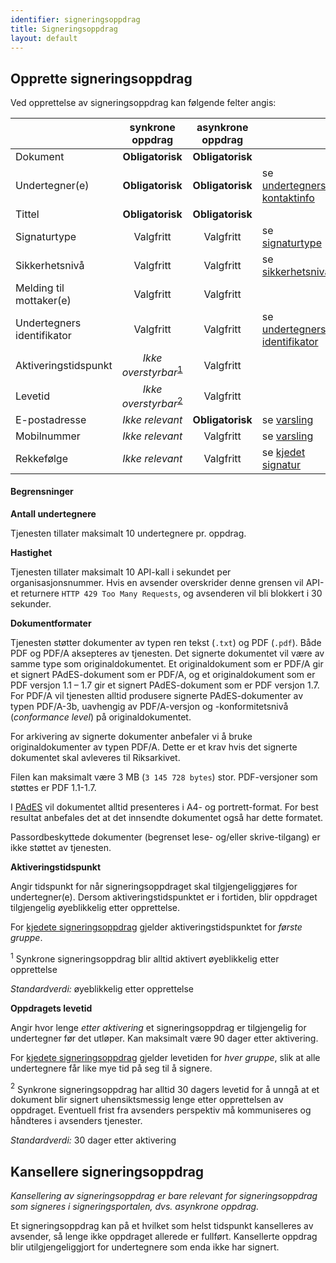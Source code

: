 ```yaml
---
identifier: signeringsoppdrag
title: Signeringsoppdrag
layout: default
---
```


## Opprette signeringsoppdrag

Ved opprettelse av signeringsoppdrag kan følgende felter angis:

|                         | synkrone oppdrag | asynkrone oppdrag |   |
|-------------------------|:----------------:|:-----------------:|---|
| Dokument                | __Obligatorisk__ | __Obligatorisk__  |   |
| Undertegner(e)          | __Obligatorisk__ | __Obligatorisk__  | se [undertegners kontaktinfo](#kontaktinfo) |
| Tittel                  | __Obligatorisk__ | __Obligatorisk__  |   |
| Signaturtype            | Valgfritt        | Valgfritt         | se [signaturtype](#signaturtype) |
| Sikkerhetsnivå          | Valgfritt        | Valgfritt         | se [sikkerhetsnivå](#sikkerhetsniv) |
| Melding til mottaker(e) | Valgfritt        | Valgfritt         |   |
| Undertegners identifikator | Valgfritt     | Valgfritt         | se [undertegners identifikator](#undertegners-identifikator) |
| Aktiveringstidspunkt    | _Ikke overstyrbar_<sup>[1](#fotnote-aktivering)</sup> | Valgfritt | |
| Levetid                 | _Ikke overstyrbar_<sup>[2](#fotnote-levetid)</sup> | Valgfritt | |
| E-postadresse           | _Ikke relevant_  | __Obligatorisk__  | se [varsling](#varsling) |
| Mobilnummer             | _Ikke relevant_  | Valgfritt         | se [varsling](#varsling) |
| Rekkefølge              | _Ikke relevant_  | Valgfritt         | se [kjedet signatur](#kjedet-signatur) |

#### Begrensninger

**Antall undertegnere**

Tjenesten tillater maksimalt 10 undertegnere pr. oppdrag.

**Hastighet**

Tjenesten tillater maksimalt 10 API-kall i sekundet per organisasjonsnummer. Hvis en avsender overskrider denne grensen vil API-et returnere `HTTP 429 Too Many Requests`, og avsenderen vil bli blokkert i 30 sekunder.

**Dokumentformater**

Tjenesten støtter dokumenter av typen ren tekst (`.txt`) og PDF (`.pdf`). Både PDF og PDF/A aksepteres av tjenesten. Det signerte dokumentet vil være av samme type som originaldokumentet.
Et originaldokument som er PDF/A gir et signert PAdES-dokument som er PDF/A, og et originaldokument som er PDF versjon 1.1 – 1.7 gir et signert PAdES-dokument som er PDF versjon 1.7.
For PDF/A vil tjenesten alltid produsere signerte PAdES-dokumenter av typen PDF/A-3b, uavhengig av PDF/A-versjon og -konformitetsnivå (_conformance level_) på originaldokumentet.

For arkivering av signerte dokumenter anbefaler vi å bruke originaldokumenter av typen PDF/A. Dette er et krav hvis det signerte dokumentet skal avleveres til Riksarkivet.

Filen kan maksimalt være 3 MB (`3 145 728 bytes`) stor. PDF-versjoner som støttes er PDF 1.1-1.7.

I [PAdES](#signerte_dokumenter) vil dokumentet alltid presenteres i A4- og portrett-format. For best resultat anbefales det at det innsendte dokumentet også har dette formatet.

Passordbeskyttede dokumenter (begrenset lese- og/eller skrive-tilgang) er ikke støttet av tjenesten.

__Aktiveringstidspunkt__

Angir tidspunkt for når signeringsoppdraget skal tilgjengeliggjøres for undertegner(e). Dersom aktiveringstidspunktet er i fortiden, blir oppdraget tilgjengelig øyeblikkelig etter opprettelse.

For [kjedete signeringsoppdrag](#kjedet-signatur) gjelder aktiveringstidspunktet for _første gruppe_.

<a name="fotnote-aktivering"><sup>1</sup></a> Synkrone signeringsoppdrag blir alltid aktivert øyeblikkelig etter opprettelse

_Standardverdi:_ øyeblikkelig etter opprettelse

__Oppdragets levetid__

Angir hvor lenge _etter aktivering_ et signeringsoppdrag er tilgjengelig for undertegner før det utløper. Kan maksimalt være 90 dager etter aktivering.

For [kjedete signeringsoppdrag](#kjedet-signatur) gjelder levetiden for _hver gruppe_, slik at alle undertegnere får like mye tid på seg til å signere.

<a name="fotnote-levetid"><sup>2</sup></a> Synkrone signeringsoppdrag har alltid 30 dagers levetid for å unngå at et dokument blir signert uhensiktsmessig lenge etter opprettelsen av oppdraget. Eventuell frist fra avsenders perspektiv må kommuniseres og håndteres i avsenders tjenester.

_Standardverdi:_ 30 dager etter aktivering

## Kansellere signeringsoppdrag

_Kansellering av signeringsoppdrag er bare relevant for signeringsoppdrag som signeres i signeringsportalen, dvs. asynkrone oppdrag._

Et signeringsoppdrag kan på et hvilket som helst tidspunkt kanselleres av avsender, så lenge ikke oppdraget allerede er fullført. Kansellerte oppdrag blir utilgjengeliggjort for undertegnere som enda ikke har signert.
